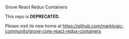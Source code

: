 Grove React Redux Containers

This repo is **DEPRECATED**.

Please visit its new home at https://github.com/marklogic-community/grove-core-react-redux-containers
